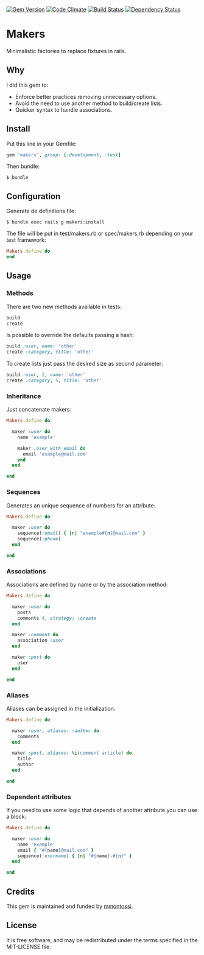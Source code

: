 [![Gem Version](https://badge.fury.io/rb/makers.svg)](http://badge.fury.io/rb/makers)
[![Code Climate](https://codeclimate.com/github/mmontossi/makers/badges/gpa.svg)](https://codeclimate.com/github/mmontossi/makers)
[![Build Status](https://travis-ci.org/mmontossi/makers.svg)](https://travis-ci.org/mmontossi/makers)
[![Dependency Status](https://gemnasium.com/mmontossi/makers.svg)](https://gemnasium.com/mmontossi/makers)

# Makers

Minimalistic factories to replace fixtures in rails.

## Why

I did this gem to:

- Enforce better practices removing unnecessary options.
- Avoid the need to use another method to build/create lists.
- Quicker syntax to handle associations.

## Install

Put this line in your Gemfile:
```ruby
gem 'makers', group: [:development, :test]
```

Then bundle:
```
$ bundle
```

## Configuration

Generate de definitions file:
```
$ bundle exec rails g makers:install
```

The file will be put in test/makers.rb or spec/makers.rb depending on your test framework:
```ruby
Makers.define do
end
```

## Usage

### Methods

There are two new methods available in tests:
```ruby
build
create
```

Is possible to override the defaults passing a hash:
```ruby
build :user, name: 'other'
create :category, title: 'other'
```

To create lists just pass the desired size as second parameter:
```ruby
build :user, 2, name: 'other'
create :category, 5, title: 'other'
```

### Inheritance

Just concatenate makers:
```ruby
Makers.define do

  maker :user do
    name 'example'

    maker :user_with_email do
      email 'example@mail.com'
    end
  end

end
```

### Sequences

Generates an unique sequence of numbers for an attribute:
```ruby
Makers.define do

  maker :user do
    sequence(:email) { |n| "example#{n}@mail.com" }
    sequence(:phone)
  end

end
```

### Associations

Associations are defined by name or by the association method:
```ruby
Makers.define do

  maker :user do
    posts
    comments 4, strategy: :create
  end

  maker :comment do
    association :user
  end

  maker :post do
    user
  end

end
```

### Aliases

Aliases can be assigned in the initialization:
```ruby
Makers.define do

  maker :user, aliases: :author do
    comments
  end

  maker :post, aliases: %i(comment article) do
    title
    author
  end

end
```

### Dependent attributes

If you need to use some logic that depends of another attribute you can use a block:
```ruby
Makers.define do

  maker :user do
    name 'example'
    email { "#{name}@mail.com" }
    sequence(:username) { |n| "#{name}-#{n}" }
  end

end
```

## Credits

This gem is maintained and funded by [mmontossi](https://github.com/mmontossi).

## License

It is free software, and may be redistributed under the terms specified in the MIT-LICENSE file.
